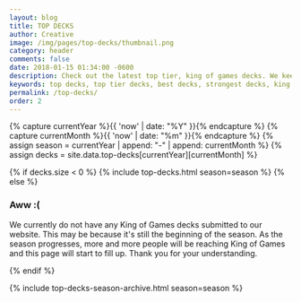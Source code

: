 ```yaml
---
layout: blog
title: TOP DECKS
author: Creative
image: /img/pages/top-decks/thumbnail.png
category: header
comments: false
date: 2018-01-15 01:34:00 -0600
description: Check out the latest top tier, king of games decks. We keep this list up-to-date to provide you with current season's strongest and best decks.
keywords: top decks, top tier decks, best decks, strongest decks, king of games decks
permalink: /top-decks/ 
order: 2 
---
```


{% capture currentYear %}{{ 'now' | date: "%Y" }}{% endcapture %}
{% capture currentMonth %}{{ 'now' | date: "%m" }}{% endcapture %}
{% assign season = currentYear | append: "-" | append: currentMonth %}
{% assign decks = site.data.top-decks[currentYear][currentMonth] %}

{% if decks.size < 0 %}
{% include top-decks.html season=season %}
{% else %}
<div class="section remote">
    <h3>Aww :(</h3>
    <p>We currently do not have any King of Games decks submitted to our website. This may be because it's still the beginning of the season. As the season progresses, more and more people will be reaching King of Games and this page will start to fill up. Thank you for your understanding.</p>
</div>
{% endif %}

{% include top-decks-season-archive.html season=season %}

<div class="clearfix"></div>